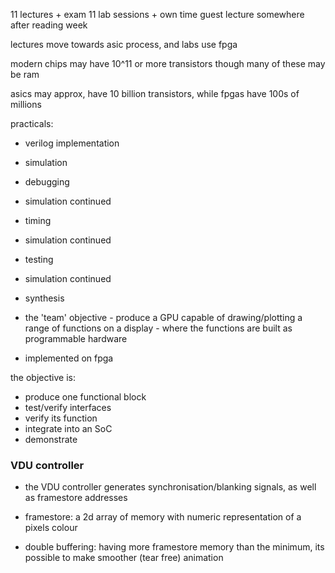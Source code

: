 11 lectures + exam
11 lab sessions + own time
guest lecture somewhere after reading week

lectures move towards asic process, and labs use fpga

modern chips may have 10^11 or more transistors
though many of these may be ram

asics may approx, have 10 billion transistors, while fpgas have 100s of millions

practicals:
- verilog implementation
- simulation
- debugging
- simulation continued
- timing
- simulation continued
- testing
- simulation continued
- synthesis

- the 'team' objective - produce a GPU capable of drawing/plotting a range of functions on a display - where the functions are built as programmable hardware
- implemented on fpga

the objective is:
- produce one functional block
- test/verify interfaces
- verify its function
- integrate into an SoC
- demonstrate

### VDU controller
- the VDU controller generates synchronisation/blanking signals, as well as framestore addresses

- framestore: a 2d array of memory with numeric representation of a pixels colour

- double buffering: having more framestore memory than the minimum, its possible to make smoother (tear free) animation